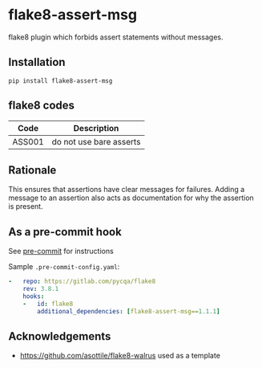 # flake8-assert-msg

flake8 plugin which forbids assert statements without messages.

## Installation

`pip install flake8-assert-msg`

## flake8 codes

| Code   | Description             |
|--------|-------------------------|
| ASS001 | do not use bare asserts |

## Rationale

This ensures that assertions have clear messages for failures. Adding a message to an assertion also acts as documentation for why the assertion is present.

## As a pre-commit hook

See [pre-commit](https://github.com/pre-commit/pre-commit) for instructions

Sample `.pre-commit-config.yaml`:

```yaml
-   repo: https://gitlab.com/pycqa/flake8
    rev: 3.8.1
    hooks:
    -   id: flake8
        additional_dependencies: [flake8-assert-msg==1.1.1]
```

## Acknowledgements

-   https://github.com/asottile/flake8-walrus used as a template
